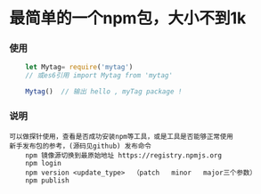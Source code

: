 # 最简单的一个npm包，大小不到1k

### 使用
```javascript
    let Mytag= require('mytag')
	// 或es6引用 import Mytag from 'mytag'

    Mytag()  // 输出 hello , myTag package !
```

### 说明
    可以做探针使用，查看是否成功安装npm等工具，或是工具是否能够正常使用
	新手发布包的参考，(源码见github) 发布命令
		npm 镜像源切换到最原始地址 https://registry.npmjs.org 
		npm login
		npm version <update_type>  （patch   minor   major三个参数）
		npm publish
		
		
